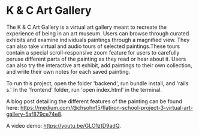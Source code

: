# K & C Art Gallery

The K & C Art Gallery is a virtual art gallery meant to recreate the experience of being in an art museum. Users can browse through curated exhibits and examine individuals paintings through a magnified view. They can also take virtual and audio tours of selected paintings.These tours contain a special scroll-responsive zoom feature for users to carefully peruse different parts of the painting as they read or hear about it. Users can also try the interactive art exhibit, add paintings to their own collection, and write their own notes for each saved painting. 

To run this project, open the folder 'backend', run bundle install, and 'rails s.' In the 'frontend' folder, run 'open index.html' in the terminal. 

A blog post detailing the different features of the painting can be found here: https://medium.com/@chsohn15/flatiron-school-project-3-virtual-art-gallery-5af879ce74e8. 

A video demo: https://youtu.be/GLO1ztD9adQ.
